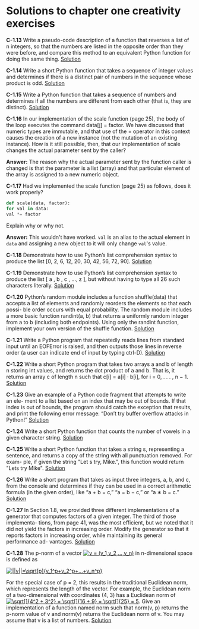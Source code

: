 # Solutions to chapter one creativity exercises

**C-1.13** Write a pseudo-code description of a function that reverses a list of n
integers, so that the numbers are listed in the opposite order than they
were before, and compare this method to an equivalent Python function
for doing the same thing.
[Solution](C-1.13.py)


**C-1.14** Write a short Python function that takes a sequence of integer values and
determines if there is a distinct pair of numbers in the sequence whose
product is odd.
[Solution](C-1.14.py)

**C-1.15** Write a Python function that takes a sequence of numbers and determines
if all the numbers are different from each other (that is, they are distinct).
[Solution](C-1.15.py)

**C-1.16** In our implementation of the scale function (page 25), the body of the loop
executes the command data[j] = factor. We have discussed that numeric
types are immutable, and that use of the = operator in this context causes
the creation of a new instance (not the mutation of an existing instance).
How is it still possible, then, that our implementation of scale changes the
actual parameter sent by the caller?

**Answer:** The reason why the actual parameter sent by the function caller is changed is that the
parameter is a list (array) and that particular element of the array is assigned to a
new numeric object.

**C-1.17** Had we implemented the scale function (page 25) as follows, does it work
properly?
```py
def scale(data, factor):
for val in data:
val *= factor
```
Explain why or why not.

**Answer:** This wouldn't have worked. `val` is an alias to the actual element in `data` and assigning a new object to it will only change `val`'s value.

**C-1.18** Demonstrate how to use Python’s list comprehension syntax to produce
the list [0, 2, 6, 12, 20, 30, 42, 56, 72, 90].
[Solution](C-1.18.py)

**C-1.19** Demonstrate how to use Python’s list comprehension syntax to produce
the list [ a , b , c , ..., z ], but without having to type all 26 such
characters literally.
[Solution](C-1.19.py)

**C-1.20** Python’s random module includes a function shuffle(data) that accepts a
list of elements and randomly reorders the elements so that each possi-
ble order occurs with equal probability. The random module includes a
more basic function randint(a, b) that returns a uniformly random integer
from a to b (including both endpoints). Using only the randint function,
implement your own version of the shuffle function.
[Solution](C-1.20.py)

**C-1.21** Write a Python program that repeatedly reads lines from standard input
until an EOFError is raised, and then outputs those lines in reverse order
(a user can indicate end of input by typing ctrl-D).
[Solution](C-1.21.py)

**C-1.22** Write a short Python program that takes two arrays a and b of length n
storing int values, and returns the dot product of a and b. That is, it returns
an array c of length n such that c[i] = a[i] · b[i], for i = 0, . . . , n − 1.
[Solution](C-1.22.py)

**C-1.23** Give an example of a Python code fragment that attempts to write an ele-
ment to a list based on an index that may be out of bounds. If that index
is out of bounds, the program should catch the exception that results, and
print the following error message:
“Don’t try buffer overflow attacks in Python!”
[Solution](C-1.23.py)

**C-1.24** Write a short Python function that counts the number of vowels in a given
character string.
[Solution](C-1.24.py)


**C-1.25** Write a short Python function that takes a string s, representing a sentence,
and returns a copy of the string with all punctuation removed. For exam-
ple, if given the string "Let s try, Mike.", this function would return
"Lets try Mike".
[Solution](C-1.25.py)

**C-1.26** Write a short program that takes as input three integers, a, b, and c, from
the console and determines if they can be used in a correct arithmetic
formula (in the given order), like “a + b = c,” “a = b − c,” or “a ∗ b = c.”
[Solution](C-1.26.py)

**C-1.27** In Section 1.8, we provided three different implementations of a generator
that computes factors of a given integer. The third of those implementa-
tions, from page 41, was the most efficient, but we noted that it did not
yield the factors in increasing order. Modify the generator so that it reports
factors in increasing order, while maintaining its general performance ad-
vantages.
[Solution](C-1.27.py)


**C-1.28** The p-norm of a vector <a href="https://www.codecogs.com/eqnedit.php?latex=\inline&space;v&space;=&space;(v_1,v_2,...,v_n)" target="_blank"><img src="https://latex.codecogs.com/gif.latex?\inline&space;v&space;=&space;(v_1,v_2,...,v_n)" title="v = (v_1,v_2,...,v_n)" /></a> in n-dimensional space is defined as

<a href="https://www.codecogs.com/eqnedit.php?latex=||v||=\sqrt[p]{v_1^p&plus;v_2^p&plus;...&plus;v_n^p}" target="_blank"><img src="https://latex.codecogs.com/gif.latex?||v||=\sqrt[p]{v_1^p&plus;v_2^p&plus;...&plus;v_n^p}" title="||v||=\sqrt[p]{v_1^p+v_2^p+...+v_n^p}" /></a>

For the special case of p = 2, this results in the traditional Euclidean
norm, which represents the length of the vector. For example, the Euclidean norm of a two-dimensional
with coordinates (4, 3) has a Euclidean norm of <a href="https://www.codecogs.com/eqnedit.php?latex=\inline&space;\sqrt[]{4^2&space;&plus;&space;3^2}&space;=&space;\sqrt[]{16&space;&plus;&space;9}&space;=&space;\sqrt[]{25}&space;=&space;5" target="_blank"><img src="https://latex.codecogs.com/gif.latex?\inline&space;\sqrt[]{4^2&space;&plus;&space;3^2}&space;=&space;\sqrt[]{16&space;&plus;&space;9}&space;=&space;\sqrt[]{25}&space;=&space;5" title="\sqrt[]{4^2 + 3^2} = \sqrt[]{16 + 9} = \sqrt[]{25} = 5" /></a>.
Give an implementation of a function named norm such that norm(v, p) returns the p-norm value of v and norm(v) returns the Euclidean norm of v. You may assume that v is a list of numbers.
[Solution](C-1.28.py)